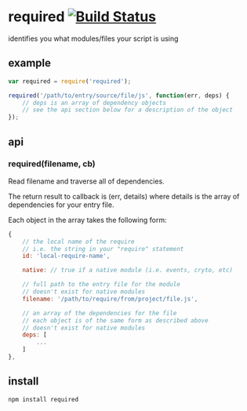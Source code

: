 # required [![Build Status](https://secure.travis-ci.org/shtylman/node-required.png)](http://travis-ci.org/shtylman/node-required)

identifies you what modules/files your script is using

## example

```javascript
var required = require('required');

required('/path/to/entry/source/file/js', function(err, deps) {
    // deps is an array of dependency objects
    // see the api section below for a description of the object
});
```

## api

### required(filename, cb)

Read filename and traverse all of dependencies.

The return result to callback is (err, details) where details is the array of dependencies for your entry file.

Each object in the array takes the following form:

```javascript
{
    // the local name of the require
    // i.e. the string in your "require" statement
    id: 'local-require-name',

    native: // true if a native module (i.e. events, cryto, etc)

    // full path to the entry file for the module
    // doesn't exist for native modules
    filename: '/path/to/require/from/project/file.js',

    // an array of the dependencies for the file
    // each object is of the same form as described above
    // doesn't exist for native modules
    deps: [
        ...
    ]
},
```

## install

```shell
npm install required
```

